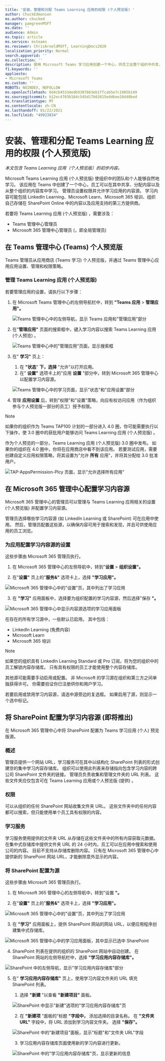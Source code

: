 ```yaml
---
title: '安装、管理和分配 Teams Learning 应用的权限 (个人预览版) '
author: ChuckEdmonson
ms.author: chucked
manager: pamgreenMSFT
ms.date: ''
audience: Admin
ms.topic: article
ms.service: msteams
ms.reviewer: ChrisArnoldMSFT, LearningDocs2020
localization_priority: Normal
search.appverid: ''
ms.collection: ''
description: 使用 Microsoft Teams 学习应用创建一个中心，供员工在整个组织中共享、分配和学习内容库。
f1.keywords: ''
appliesto:
- Microsoft Teams
ms.custom: ''
ROBOTS: NOINDEX, NOFOLLOW
ms.openlocfilehash: 6d4cb45334edb9307663eb1ffcab5e7c1085b149
ms.sourcegitcommit: b12ec4703b164c545d17b02815edd6ee28d40bed
ms.translationtype: MT
ms.contentlocale: zh-CN
ms.lasthandoff: 01/22/2021
ms.locfileid: "49923834"
---
```

# <a name="install-manage-and-assign-permissions-for-the-teams-learning-app-private-preview"></a>安装、管理和分配 Teams Learning 应用的权限 (个人预览版) 

*本文包含 Teams Learning 应用（个人预览版）的初步内容。*

Microsoft Teams Learning 应用 (个人预览版) 使组织中的团队和个人能够自然地学习。 该应用在 Teams 中创建了一个中心，员工可以在其中共享、分配内容以及从整个组织的内容库中学习。 管理员设置权限并允许学习应用的内容源。 学习内容可能包括 LinkedIn Learning、Microsoft Learn、Microsoft 365 培训、组织自己存储在 SharePoint Online 中的内容以及应用支持的第三方提供商。

若要将 Teams Learning 应用 (个人预览版) ，需要涉及：

-   Teams 管理中心管理员
-   Microsoft 365 管理中心管理员 (，即全局管理员) 

## <a name="manage-the-teams-learning-app-private-preview-in-the-teams-admin-center"></a>在 Teams 管理中心 (Teams) 个人预览版

Teams 管理员从应用商店 (Teams 学习) 个人预览版，并通过 Teams 管理中心应用应用设置、管理和权限策略。

### <a name="manage-the-teams-learning-app-private-preview"></a>管理 Teams Learning 应用 (个人预览版) 

若要管理应用的设置，请执行以下步骤：

1. 在 Microsoft Teams 管理中心的左侧导航栏中，转到 **"Teams 应用**  >  **管理应用"。**

   ![Teams 管理中心中的左侧导航，显示 Teams 应用和"管理应用"部分](media/learning-app-teams-manage-apps-nav.png)

2. 在"**管理应用"** 页面的搜索框中，键入学习内容以搜索 Teams Learning 应用 (个人预览) 。

   ![Teams 管理中心中的"管理应用"页面，显示搜索框](media/learning-app-teams-manage-apps-page.png)

3. 在" **学习"** 页上：
   1. 在 **"状态**" **下，选择** "允许"以打开应用。
   2. 在" **设置"** 选项卡上的"应用 **设置** "部分中，转到 Microsoft 365 管理中心以配置学习内容源。

   ![Teams 管理中心中的学习页面，显示"状态"和"应用设置"部分](media/learning-app-teams-learning-page.png)

4. 管理 **应用设置** 后，转到"权限"和"设置"策略，向应有权访问应用（作为组织参与个人预览版一部分的员工）授予权限。

> [!NOTE]
>  如果你的组织作为 Teams TAP100 计划的一部分进入 4.0 圈，你可能需要执行以下操作，使 3.0 圈中的获批用户能够访问 Teams Learning 应用 (个人预览版) 。

作为个人预览的一部分，Teams Learning 应用 (个人预览版) 3.0 圈中发布。 如果你的组织在 4.0 圈中，你将在应用商店中看不到该应用。 若要测试应用，需要创建自定义应用权限策略，将其设置为"允许 **所有** 应用"，并将其分配给 3.0 批准用户。

   ![TAP-AppsPermission-Plcy 页面，显示"允许选择所有应用"](media/learning-app-tap-appspermission-plcy.png)

## <a name="configure-learning-content-sources-in-the-microsoft-365-admin-center"></a>在 Microsoft 365 管理中心配置学习内容源

Microsoft 365 管理中心的管理员可以管理与 Teams Learning 应用相关的设置 (个人预览版) 并配置学习内容源。

管理员选择哪些学习内容源 (如 LinkedIn Learning 或 SharePoint) 可在应用中使用。 然后，管理员配置这些源，以确保内容可用于搜索和发现，并且可供使用应用的员工浏览。

### <a name="configure-settings-for-the-learning-content-sources-for-the-app"></a>为应用配置学习内容源的设置

这些步骤由 Microsoft 365 管理员执行。

1.  在 Microsoft 365 管理中心的左侧导航中，转到"**设置**  >  **组织设置"。**

2.  在"**设置"** 页上的"**服务&"** 选项卡上，选择 **"学习应用"。**

   ![Microsoft 365 管理中心中的"设置"页，其中列出了学习应用](media/learning-app-365-settings-page.png)

3.  在 **"学习"** 应用面板中，选择要为组织配置的学习内容源，然后选择"保存 **"。**

   ![Microsoft 365 管理中心中显示内容源选项的学习应用面板](media/learning-app-365-settings-learning-app-panel.png)

在存在的所有学习源中，一些默认已启用。 其中包括：

- LinkedIn Learning (免费内容) 
- Microsoft Learn
- Microsoft 365 培训

> [!NOTE]
> 如果您的组织具有 LinkedIn Learning Standard 或 Pro 订阅，将为您的组织中的员工解锁内容存储库。 只有具有权限的员工才能使用整个内容存储库。

其他源可能需要手动启用或配置。 非 Microsoft 的学习源在组织和第三方之间单独获得许可。 你需要验证你已注册供你和用户学习。

若要启用或禁用学习内容源，请选中源旁边的复选框。 如果启用了源，则显示一个选中标记。

## <a name="configure-sharepoint-as-a-learning-content-source-coming-soon"></a>将 SharePoint 配置为学习内容源 (即将推出) 

在 Microsoft 365 管理中心中将 SharePoint 配置为 Teams 学习应用 (个人) 预览版源。

### <a name="overview"></a>概述

管理员提供一个网站 URL，学习服务可在其中以结构化 SharePoint 列表的形式创建空的集中学习内容存储库。 组织可以使用此列表来存储指向包含学习内容的跨公司 SharePoint 文件夹的链接。 管理员负责收集和管理文件夹的 URL 列表。 这些文件夹应仅包含可在 Teams Learning 应用或个人预览版 (提供) 。

### <a name="permissions"></a>权限

可以从组织的任何 SharePoint 网站收集文件夹 URL。 这些文件夹中的任何内容都可以搜索，但只能使用单个员工具有权限的内容。
 
### <a name="learning-service"></a>学习服务

学习服务使用提供的文件夹 URL 从存储在这些文件夹中的所有内容获取元数据。 在集中式存储库中提供文件夹 URL 的 24 小时内，员工可以在应用中搜索和使用公司的内容。 目前不支持从存储库删除内容。 只有在 Microsoft 365 管理中心中提供新的 SharePoint 网站 URL，才能删除意外显示的内容。

### <a name="configure-sharepoint-as-a-source"></a>将 SharePoint 配置为源

这些步骤由 Microsoft 365 管理员执行。

1.  在 Microsoft 365 管理中心的左侧导航中，转到"设置 **"。**
 
2.  在"**设置"** 页上的"**服务&"** 选项卡上，选择 **"学习应用"。**

   ![Microsoft 365 管理中心中的"设置"页，其中列出了学习应用](media/learning-app-365-settings-page.png)

3.  在 **"学习"** 应用面板上，提供 SharePoint 网站的网站 URL，以便应用程序创建集中式存储库。

   ![Microsoft 365 管理中心中的学习应用面板，其中显示已选中 SharePoint](media/learning-app-365-panel-sharepoint-selected.png)

4.  SharePoint 列表在提供的组织的 SharePoint 网站中自动创建。 在 SharePoint 网站的左侧导航栏中，选择 **"学习应用内容存储库"。** 

   ![SharePoint 中的左侧导航，显示"学习应用内容存储库"部分](media/learning-app-content-repository-nav.png)

 
5. 在" **学习应用内容存储库"** 页上，使用学习内容文件夹的 URL 填充 SharePoint 列表。

   1.   选择 **"新建** "以查看 **"新建项目"** 面板。 

   ![SharePoint 中显示"新建"选项的"学习应用内容存储库"页](media/learning-app-content-repository-new.png)
 
   2.   在 **"新建项** "面板的"标题 **"字段中，** 添加选择的目录名称。 在 **"文件夹 URL"** 字段中，将 URL 添加到学习内容文件夹。 选择 **"保存"。**

   ![SharePoint 中的"新建项目"面板，显示"标题"和"文件夹 URL"字段](media/learning-app-new-item-panel.png)

   3. 学习应用内容存储库页面使用新的学习内容进行更新。

   ![SharePoint 中的"学习应用内容存储库"页，显示更新的信息](media/learning-app-content-repository-populated.png)


 


